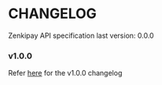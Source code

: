 # CHANGELOG
Zenkipay API specification last version: 0.0.0

### v1.0.0
Refer [here](https://github.com/zenkifi/zenkipay-api/blob/main/README.md) for the v1.0.0 changelog